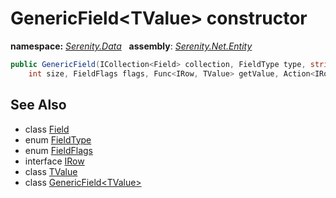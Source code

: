 # GenericField&lt;TValue&gt; constructor
**namespace:** *[Serenity.Data](../../README.md#serenity.data-namespace)*   **assembly**: *[Serenity.Net.Entity](../../README.md)*

```csharp
public GenericField(ICollection<Field> collection, FieldType type, string name, string caption, 
    int size, FieldFlags flags, Func<IRow, TValue> getValue, Action<IRow, TValue> setValue)
```

## See Also

* class [Field](../Field.md)
* enum [FieldType](../FieldType.md)
* enum [FieldFlags](../Serenity.Net.Data/../FieldFlags.md)
* interface [IRow](../IRow.md)
* class [TValue](../Serenity.Net.Entity/../GenericField-1.TValue.md)
* class [GenericField&lt;TValue&gt;](../GenericField-1.md)